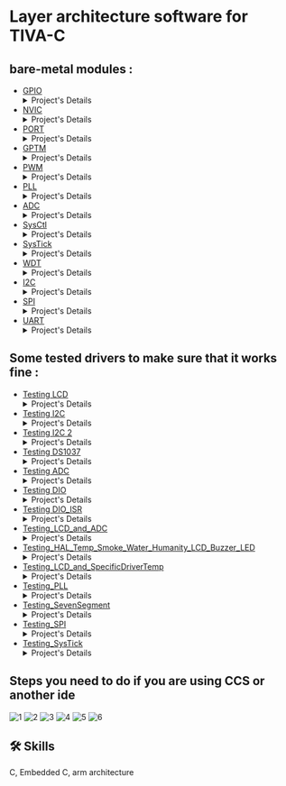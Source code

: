 
# Layer architecture software for TIVA-C
## bare-metal modules : 
- [GPIO](MCAL_Layer/DIO/)<details><summary>Project's Details</summary>Bare-metal driver for General Purpose Input/Output on TIVA-C</details>
- [NVIC](MCAL_Layer/IntCtrl/)<details><summary>Project's Details</summary>Bare-metal driver for Nasted Vector Interrupt Controller on TIVA-C</details>
- [PORT](MCAL_Layer/PORT/)<details><summary>Project's Details</summary>Bare-metal driver for PORT on TIVA-C, it initialize all the pins on the board. Have to be reconfigured anytime you change a pin Function</details>
- [GPTM](MCAL_Layer/GPT/)<details><summary>Project's Details</summary>Bare-metal driver for General Purpose Timer on TIVA-C</details>
- [PWM](MCAL_Layer/PWM/)<details><summary>Project's Details</summary>Bare-metal driver for Pulse-Width modulation TIVA-C</details>
- [PLL](MCAL_Layer/PLL/)<details><summary>Project's Details</summary>Bare-metal driver for Phased-locked loop on TIVA-C</details>
- [ADC](MCAL_Layer/ADC)<details><summary>Project's Details</summary>Bare-metal driver for Analog Digital converter on TIVA-C</details>
- [SysCtl](MCAL_Layer/SysCtl/)<details><summary>Project's Details</summary>Bare-metal driver for System Control on TIVA-C</details>
- [SysTick](MCAL_Layer/SysTick/)<details><summary>Project's Details</summary>Bare-metal driver for System Tick on TIVA-C</details>
- [WDT](MCAL_Layer/WDT/)<details><summary>Project's Details</summary>Bare-metal driver for Watch-Dog Timer on TIVA-C</details>
- [I2C](MCAL_Layer/I2C/)<details><summary>Project's Details</summary>Bare-metal driver for Inter-Integrated Circuit on TIVA-C</details>
- [SPI](MCAL_Layer/SPI/)<details><summary>Project's Details</summary>Bare-metal driver for Serial peripheral interface on TIVA-C</details>
- [UART](MCAL_Layer/UART/)<details><summary>Project's Details</summary>Bare-metal driver for Universal Asynch Receiver/Transmitter on TIVA-C</details>

## Some tested drivers to make sure that it works fine : 
- [Testing LCD](APP/Testing_LCD/)<details><summary>Project's Details</summary>Using I2C LCD Serial Interface Module to control the LCD</details>
- [Testing I2C](APP/Testing_I2C/)<details><summary>Project's Details</summary>Using I2C LCD Serial Interface Module as GPIO expander and control LEDS with it</details>
- [Testing I2C 2 ](APP/Testing_I2C_2/)<details><summary>Project's Details</summary>Using I2C LCD Serial Interface Module as GPIO expander and control LEDS with it</details>
- [Testing DS1037](APP/Testing_DS1037/)<details><summary>Project's Details</summary>Using DS1037 i set the initial time and then read it every 3 second, this project test all the operations in my I2C driver .</details>
- [Testing ADC](APP/Testing_ADC)<details><summary>Project's Details</summary>Using the potentiometer on the module (I2C LCD Serial Interface) to test my driver .</details>
- [Testing DIO](APP/Testing_DIO_ISR)<details><summary>Project's Details</summary>Trying on-Board buttons and LEDs to test my DIO ISR and Normal Functions in DIO driver .</details>
- [Testing DIO_ISR](APP/Testing_LCD/)<details><summary>Project's Details</summary>Playing with Register Callback function type, GPIO contain a linked list of function that get called whenever ISR is triggered</details>
- [Testing_LCD_and_ADC](APP/Testing_LCD/)<details><summary>Project's Details</summary>Testing ADC with LCD</details>
- [Testing_HAL_Temp_Smoke_Water_Humanity_LCD_Buzzer_LED](APP/Testing_LCD/)<details><summary>Project's Details</summary>Reading many Sensors on an LCD</details>
- [Testing_LCD_and_SpecificDriverTemp](APP/Testing_LCD/)<details><summary>Project's Details</summary>Testing APP_Layer that reads Temperature and write it on an LCD</details>
- [Testing_PLL](APP/Testing_LCD/)<details><summary>Project's Details</summary>Testing Pll delay, the delay depend on the CPU clock so it always delay for the expected time</details>
- [Testing_SevenSegment]()<details><summary>Project's Details</summary>Testing Tiva-C with seven-segment, the pattern from Time-Triggered pattern design for c</details>
- [Testing_SPI](APP/Testing_SPI/)<details><summary>Project's Details</summary>Testing SPI and read data from it using Logic-Analyzer</details>
- [Testing_SysTick]()<details><summary>Project's Details</summary>Blinking an LED using the SysTick driver</details>

## Steps you need to do if you are using CCS or another ide


![1](https://user-images.githubusercontent.com/63866803/222526259-960e4c60-2f62-4480-9530-2af350e88dee.png)
![2](https://user-images.githubusercontent.com/63866803/222526260-67a399bc-ef22-4bd9-aed1-154a2a38027c.png)
![3](https://user-images.githubusercontent.com/63866803/222526262-faab5933-2d10-4353-be9a-31c2206a61de.png)
![4](https://user-images.githubusercontent.com/63866803/222526247-cfd451e3-874e-4ac8-9acc-5a64db1d3ebf.png)
![5](https://user-images.githubusercontent.com/63866803/222526257-3f7cf3d4-8698-46eb-add7-a1c8a523ed5b.png)
![6](https://user-images.githubusercontent.com/63866803/232917522-eb1c80d2-d17e-4941-a9f7-dd9b4a5542c5.PNG)




## 🛠 Skills
C, Embedded C, arm architecture


